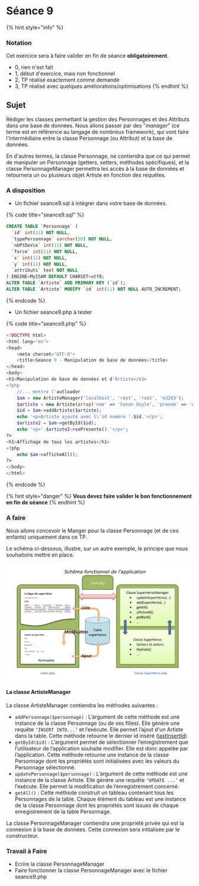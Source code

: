 # Séance 9

{% hint style="info" %}
### Notation

Cet exercice sera à faire valider en fin de séance **obligatoirement**.

* 0, rien n'est fait
* 1, début d'exercice, mais non fonctionnel
* 2, TP réalisé exactement comme demandé
* 3, TP réalisé avec quelques améliorations/optimisations
{% endhint %}

## Sujet

Rédiger les classes permettant la gestion des Personnages et des Attributs dans une base de données. Nous allons passer par des "_manager_" \(ce terme est en référence au langage de nombreux framework\), qui vont faire l'intermédiaire entre la classe Personnage \(ou Attribut\) et la base de données.

En d'autres termes, la classe Personnage, ne contiendra que ce qui permet de manipuler un Personnage \(getters, setters, méthodes spécifiques\), et la classe PersonnageManager permettra les accès à la base de données et retournera un ou plusieurs objet Artiste en fonction des requêtes.

### A disposition

* Un fichier seance9.sql à intégrer dans votre base de données.

{% code title="seance9.sql" %}
```sql
CREATE TABLE `Personnage` (
  `id` int(11) NOT NULL,
  `typePersonnage` varchar(50) NOT NULL,
  `nbPtDeVie` int(11) NOT NULL,
  `force` int(11) NOT NULL,
  `x` int(11) NOT NULL,
  `y` int(11) NOT NULL,
  `attributs` text NOT NULL
) ENGINE=MyISAM DEFAULT CHARSET=utf8;
ALTER TABLE `Artiste` ADD PRIMARY KEY (`id`);
ALTER TABLE `Artiste` MODIFY `id` int(11) NOT NULL AUTO_INCREMENT;
```
{% endcode %}

* Un fichier seance9.php à tester

{% code title="seance9.php" %}
```php
<!DOCTYPE html>
<html lang="en">
<head>
    <meta charset="UTF-8">
    <title>Seance 9 - Manipulation de base de données</title>
</head>
<body>
<h1>Manipulation de base de données et d'Artiste</h1>
<?php
    //... mettre l'autloader
    $am = new ArtisteManager('localhost', 'root', 'root', 'm3203');
    $artiste = new Artiste(array('nom' => 'Conan Doyle', 'prenom' => 'Arthur', 'datenaissance' => '01/01/1800', 'specialite' => 'Auteur', 'image' => 'doyle.jpg'));
    $id = $am->addArtiste($artiste);
    echo '<p>Artiste ajouté avec l\'id numéro '.$id.'</p>';
    $artiste2 = $am->getById($id);
    echo '<p>'.$artiste2->sePresente().'</p>';
?>
<h1>Affichage de tous les artistes</h1>
<?php
    echo $am->afficheAll();
?>
</body>
</html>

```
{% endcode %}

{% hint style="danger" %}
**Vous devez faire valider le bon fonctionnement en fin de séance**
{% endhint %}

### A faire

Nous allons concevoir le Manger pour la classe Personnage \(et de ces enfants\) uniquement dans ce TP.

Le schéma ci-dessous, illustre, sur un autre exemple, le principe que nous souhaitons mettre en place.

![Principe de fonctionnement d&apos;un Manager](../.gitbook/assets/principe.png)

#### La classe ArtisteManager

La classe ArtisteManager contiendra les méthodes suivantes :

* `addPersonnage($personnage)` : L’argument de cette méthode est une instance de la classe Personnage \(ou de ses filles\). Elle génère une requête `‘INSERT INTO...’` et l’exécute. Elle permet l’ajout d'un Artiste dans la table. Cette méthode retourne le dernier id inséré \([lastInsertId](http://php.net/manual/fr/pdo.lastinsertid.php)\) 
* `getById($id)` : L’argument permet de sélectionner l’enregistrement que l’utilisateur de l’application souhaite modifier. Elle est donc appelée par l’application. Cette méthode retourne une instance de la classe Personnage dont les propriétés sont initialisées avec les valeurs du Personnage sélectionné.   
* `updatePersonnage($personnage)` : L’argument de cette méthode est une instance de la classe Artiste. Elle génère une requête `‘UPDATE ...’` et l’exécute. Elle permet la modification de l’enregistrement concerné.  
* `getAll()` : Cette méthode construit un tableau contenant tous les Personnages de la table. Chaque élément du tableau est une instance de la classe Personnage dont les propriétés sont issues de chaque enregistrement de la table Personnage.  

La classe PersonnageManager contiendra une propriété privée qui est la connexion à la base de données. Cette connexion sera initialisée par le constructeur.

### Travail à Faire

* Ecrire la classe PersonnageManager
* Faire fonctionner la classe PersonnageManager avec le fichier seance9.php

